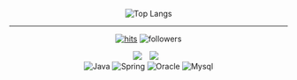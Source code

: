 <div align=center>

![Top Langs](https://github-readme-stats.vercel.app/api/top-langs/?username=Syeong0013&layout=compact&theme=tokyonight)
<hr>

[![hits](https://hits.seeyoufarm.com/api/count/incr/badge.svg?url=https%3A%2F%2Fgithub.com%2Fohbyul&count_bg=%237A7A7A&title_bg=%23FFADCC&icon=reverbnation.svg&icon_color=%white&title=hits&edge_flat=false)](https://hits.seeyoufarm.com)
![followers](https://img.shields.io/github/followers/ohbyul?style=social)


  <div align="center">
    <a href="https://velog.io/@yeong031" target="_blank"><img src="https://img.shields.io/badge/velog-6DB33F?style=flat-square&logo=velog&logoColor=white"/></a>  
    <a href="mailto:siyeong.backend@gmail.com">
      <img src="https://img.shields.io/badge/Gmail-d14836?style=flat-square&logo=Gmail&logoColor=white&link=mailto:siyeong.backend@gmail.com"
          style="height : auto; margin-left : 10px; margin-right : 10px;"/>
    </a>
  </div>

  <div align="center">
    <img alt="Java" src ="https://img.shields.io/badge/Java-4479A1.svg?&style=for-the-badge&logo=Java&logoColor=white"/>
    <img alt="Spring" src ="https://img.shields.io/badge/Spring-6DB33F.svg?&style=for-the-badge&logo=Spring&logoColor=white"/>
    <img alt="Oracle" src ="https://img.shields.io/badge/Oracle-F80000.svg?&style=for-the-badge&logo=Oracle&logoColor=white"/>
    <img alt="Mysql" src ="https://img.shields.io/badge/Mysql-4479A1.svg?&style=for-the-badge&logo=Mysql&logoColor=white"/>
  </div>
</div>

